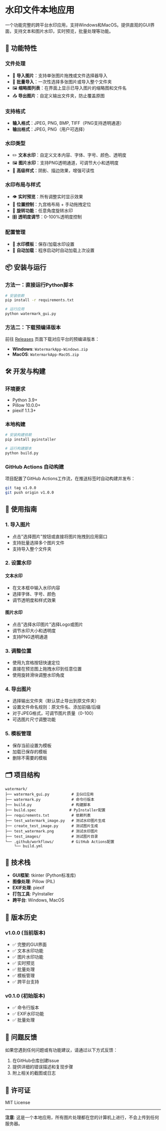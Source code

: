 # 水印文件本地应用

一个功能完整的跨平台水印应用，支持Windows和MacOS。提供直观的GUI界面，支持文本和图片水印，实时预览，批量处理等功能。

## 🚀 功能特性

### 文件处理
- 📁 **导入图片**：支持单张图片拖拽或文件选择器导入
- 📂 **批量导入**：一次性选择多张图片或导入整个文件夹
- 🖼️ **缩略图列表**：在界面上显示已导入图片的缩略图和文件名
- 📤 **导出图片**：自定义输出文件夹，防止覆盖原图

### 支持格式
- **输入格式**：JPEG, PNG, BMP, TIFF（PNG支持透明通道）
- **输出格式**：JPEG, PNG（用户可选择）

### 水印类型
- ✏️ **文本水印**：自定义文本内容、字体、字号、颜色、透明度
- 🖼️ **图片水印**：支持PNG透明通道，可调节大小和透明度
- 🎨 **高级样式**：阴影、描边效果，增强可读性

### 水印布局与样式
- 👁️ **实时预览**：所有调整实时显示效果
- 📍 **位置控制**：九宫格布局 + 手动拖拽定位
- 🔄 **旋转功能**：任意角度旋转水印
- 🎛️ **透明度调节**：0-100%透明度控制

### 配置管理
- 💾 **水印模板**：保存/加载水印设置
- 🔄 **自动加载**：程序启动时自动加载上次设置

## 📦 安装与运行

### 方法一：直接运行Python脚本
```bash
# 安装依赖
pip install -r requirements.txt

# 运行应用
python watermark_gui.py
```

### 方法二：下载预编译版本
前往 [Releases](https://github.com/wuyii8941/watermark/releases) 页面下载对应平台的预编译版本：
- **Windows**: `WatermarkApp-Windows.zip`
- **MacOS**: `WatermarkApp-MacOS.zip`

## 🛠️ 开发与构建

### 环境要求
- Python 3.9+
- Pillow 10.0.0+
- piexif 1.1.3+

### 本地构建
```bash
# 安装构建依赖
pip install pyinstaller

# 运行构建脚本
python build.py
```

### GitHub Actions 自动构建
项目配置了GitHub Actions工作流，在推送标签时自动构建并发布：
```bash
git tag v1.0.0
git push origin v1.0.0
```

## 📖 使用指南

### 1. 导入图片
- 点击"选择图片"按钮或直接将图片拖拽到应用窗口
- 支持批量选择多个图片文件
- 支持导入整个文件夹

### 2. 设置水印
#### 文本水印
- 在文本框中输入水印内容
- 选择字体、字号、颜色
- 调节透明度和样式效果

#### 图片水印
- 点击"选择水印图片"选择Logo或图片
- 调节水印大小和透明度
- 支持PNG透明通道

### 3. 调整位置
- 使用九宫格按钮快速定位
- 直接在预览图上拖拽水印到任意位置
- 使用旋转滑块调整水印角度

### 4. 导出图片
- 选择输出文件夹（默认禁止导出到原文件夹）
- 设置文件命名规则：原文件名、添加前缀/后缀
- 对于JPEG格式，可调节图片质量（0-100）
- 可选图片尺寸调整功能

### 5. 模板管理
- 保存当前设置为模板
- 加载已保存的模板
- 删除不需要的模板

## 🗂️ 项目结构

```
watermark/
├── watermark_gui.py          # 主GUI应用
├── watermark.py              # 命令行版本
├── build.py                  # 构建脚本
├── build.spec               # PyInstaller配置
├── requirements.txt          # 依赖列表
├── test_watermark_image.py   # 测试水印图片生成
├── create_test_image.py      # 测试图片生成
├── test_watermark.png        # 测试水印图片
├── test_images/              # 测试图片目录
└── .github/workflows/        # GitHub Actions配置
    └── build.yml
```

## 🔧 技术栈

- **GUI框架**: tkinter (Python标准库)
- **图像处理**: Pillow (PIL)
- **EXIF处理**: piexif
- **打包工具**: PyInstaller
- **跨平台**: Windows, MacOS

## 📝 版本历史

### v1.0.0 (当前版本)
- ✅ 完整的GUI界面
- ✅ 文本水印功能
- ✅ 图片水印功能
- ✅ 实时预览
- ✅ 批量处理
- ✅ 模板管理
- ✅ 跨平台支持

### v0.1.0 (初始版本)
- ✅ 命令行版本
- ✅ EXIF水印功能
- ✅ 批量处理

## 🐛 问题反馈

如果您遇到任何问题或有功能建议，请通过以下方式反馈：
1. 在GitHub仓库创建Issue
2. 提供详细的错误描述和复现步骤
3. 附上相关的截图或日志

## 📄 许可证

MIT License

---

**注意**: 这是一个本地应用，所有图片处理都在您的计算机上进行，不会上传到任何服务器。
